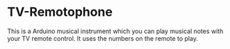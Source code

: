 # TV-Remotophone
This is a Arduino musical instrument which you can play musical notes with your TV remote control. It uses the numbers on the remote to play.
